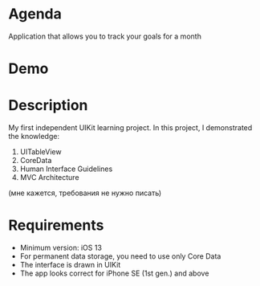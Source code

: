 #  Agenda
Application that allows you to track your goals for a month

# Demo

# Description
My first independent UIKit learning project. In this project, I demonstrated the knowledge:
1. UITableView
2. CoreData
3. Human Interface Guidelines
4. MVC Architecture

(мне кажется, требования не нужно писать)
# Requirements
- Minimum version: iOS 13
- For permanent data storage, you need to use only Core Data
- The interface is drawn in UIKit
- The app looks correct for iPhone SE (1st gen.) and above
